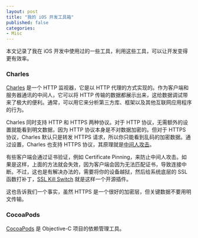 ```yaml
---
layout: post
title: "我的 iOS 开发工具箱"
published: false
categories:
- Misc
---
```


本文记录了我在 iOS 开发中使用过的一些工具，利用这些工具，可以让开发变得更有效率。

### Charles

[Charles][1] 是一个 HTTP 监视器，它是以 HTTP 代理的方式实现的。作为客户端和服务器通讯的中间人，它可以将 HTTP 传输的数据都展示出来，这给数据调试带来了极大的便利。通常，可以用它来分析第三方库、框架以及其他互联网应用程序的行为。

Charles 同时支持 HTTP 和 HTTPS 两种协议。对于 HTTP 协议，无需额外的设置就能看到明文数据，因为 HTTP 协议本身是不对数据加密的。但对于 HTTPS 协议，Charles 默认只是转发 HTTPS 请求，所以你只能看到乱码的加密数据。通过设置，Charles 也支持 HTTPS 协议，其原理就是[中间人攻击][2]。

有些客户端会通过证书验证，例如 Certificate Pinning，来防止中间人攻击。如果是这样，上面的方法就会失效，因为客户端会因为无法匹配证书，导致连接中断。不过，这也是有解决办法的，需要将你的设备越狱，然后给系统底层的 SSL 函数打补丁，[SSL Kill Switch][5] 就是这样一个开源插件。

这也告诉我们一个事实，虽然 HTTPS 是一个很好的加密层，但关键数据不要用明文传输。

### CocoaPods

[CocoaPods][6] 是 Objective-C 项目的依赖管理工具。

[1]: http://www.charlesproxy.com/
[2]: http://en.wikipedia.org/wiki/Man-in-the-middle_attack
[3]: http://www.charlesproxy.com/documentation/faqs/ssl-connections-from-within-iphone-applications/
[4]: http://www.cocoanetics.com/2010/12/how-to-spy-on-the-web-traffic-of-any-app/
[5]: https://github.com/iSECPartners/ios-ssl-kill-switch
[6]: http://cocoapods.org/
